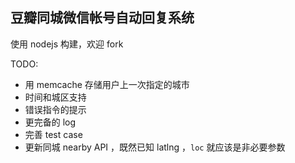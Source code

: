 ## 豆瓣同城微信帐号自动回复系统

使用 nodejs 构建，欢迎 fork

TODO:
  - 用 memcache 存储用户上一次指定的城市
  - 时间和城区支持
  - 错误指令的提示
  - 更完备的 log
  - 完善 test case
  - 更新同城 nearby API ，既然已知 latlng ，`loc` 就应该是非必要参数

